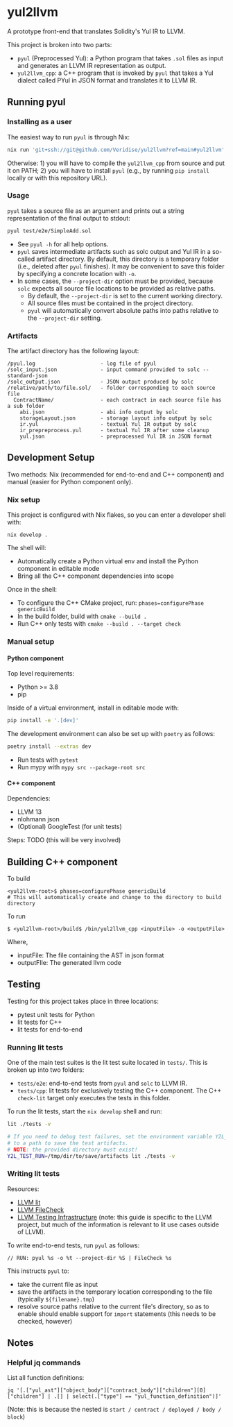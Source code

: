 # yul2llvm

A prototype front-end that translates Solidity's Yul IR to LLVM.

This project is broken into two parts:

* `pyul` (Preprocessed Yul): a Python program that takes `.sol` files as input
  and generates an LLVM IR representation as output.
* `yul2llvm_cpp`: a C++ program that is invoked by `pyul` that takes a Yul
  dialect called PYul in JSON format and translates it to LLVM IR.

## Running pyul

### Installing as a user

The easiest way to run `pyul` is through Nix:

```sh
nix run 'git+ssh://git@github.com/Veridise/yul2llvm?ref=main#yul2llvm'
```

Otherwise: 1) you will have to compile the `yul2llvm_cpp` from source and put it
on PATH; 2) you will have to install `pyul` (e.g., by running `pip install`
locally or with this repository URL).

### Usage

`pyul` takes a source file as an argument and prints out a string representation
of the final output to stdout:

```sh
pyul test/e2e/SimpleAdd.sol
```

* See `pyul -h` for all help options.
* `pyul` saves intermediate artifacts such as solc output and Yul IR in a
  so-called artifact directory.
  By default, this directory is a temporary folder (i.e., deleted after `pyul`
  finishes).
  It may be convenient to save this folder by specifying a concrete location
  with `-o`.
* In some cases, the `--project-dir` option must be provided, because `solc`
  expects all source file locations to be provided as relative paths.
  * By default, the `--project-dir` is set to the current working directory.
  * All source files must be contained in the project directory.
  * `pyul` will automatically convert absolute paths into paths relative to the
    `--project-dir` setting.

### Artifacts

The artifact directory has the following layout:

```plain
/pyul.log                     - log file of pyul
/solc_input.json              - input command provided to solc --standard-json
/solc_output.json             - JSON output produced by solc
/relative/path/to/file.sol/   - folder corresponding to each source file
  ContractName/               - each contract in each source file has a sub folder
    abi.json                  - abi info output by solc
    storageLayout.json        - storage layout info output by solc
    ir.yul                    - textual Yul IR output by solc
    ir_prepreprocess.yul      - textual Yul IR after some cleanup
    yul.json                  - preprocessed Yul IR in JSON format
```

## Development Setup

Two methods: Nix (recommended for end-to-end and C++ component) and manual
(easier for Python component only).

### Nix setup

This project is configured with Nix flakes, so you can enter a developer shell
with:

```
nix develop .
```

The shell will:
* Automatically create a Python virtual env and install the Python component in
  editable mode
* Bring all the C++ component dependencies into scope

Once in the shell:
* To configure the C++ CMake project, run: `phases=configurePhase genericBuild`
* In the build folder, build with `cmake --build .`
* Run C++ only tests with `cmake --build . --target check`

### Manual setup

#### Python component

Top level requirements:

- Python >= 3.8
- pip

Inside of a virtual environment, install in editable mode with:

```sh
pip install -e '.[dev]'
```

The development environment can also be set up with `poetry` as follows:

```sh
poetry install --extras dev
```

* Run tests with `pytest`
* Run mypy with `mypy src --package-root src`

#### C++ component

Dependencies:
* LLVM 13
* nlohmann json
* (Optional) GoogleTest (for unit tests)

Steps: TODO (this will be very involved)

## Building C++ component
To build

```
<yul2llvm-root>$ phases=configurePhase genericBuild
# This will automatically create and change to the directory to build directory
```
To run
```
$ <yul2llvm-root>/build$ /bin/yul2llvm_cpp <inputFile> -o <outputFile>
```
Where,
* inputFile: The file containing the AST in json format
* outputFIle: The generated llvm code

## Testing

Testing for this project takes place in three locations:
* pytest unit tests for Python
* lit tests for C++
* lit tests for end-to-end

### Running lit tests

One of the main test suites is the lit test suite located in `tests/`. This is
broken up into two folders:

* `tests/e2e`: end-to-end tests from `pyul` and `solc` to LLVM IR.
* `tests/cpp`: lit tests for exclusively testing the C++ component. The C++
  `check-lit` target only executes the tests in this folder.

To run the lit tests, start the `nix develop` shell and run:

```bash
lit ./tests -v

# If you need to debug test failures, set the environment variable Y2L_TEST_RUN
# to a path to save the test artifacts.
# NOTE: the provided directory must exist!
Y2L_TEST_RUN=/tmp/dir/to/save/artifacts lit ./tests -v
```

### Writing lit tests

Resources:
* [LLVM lit](https://llvm.org/docs/CommandGuide/lit.html)
* [LLVM FileCheck](https://llvm.org/docs/CommandGuide/FileCheck.html)
* [LLVM Testing Infrastructure](https://llvm.org/docs/TestingGuide.html#writing-new-regression-tests)
  (note: this guide is specific to the LLVM project, but much of the information
  is relevant to lit use cases outside of LLVM).

To write end-to-end tests, run `pyul` as follows:

```
// RUN: pyul %s -o %t --project-dir %S | FileCheck %s
```

This instructs `pyul` to:
* take the current file as input
* save the artifacts in the temporary location corresponding to the file
  (typically `${filename}.tmp`)
* resolve source paths relative to the current file's directory, so as to enable should
  enable support for `import` statements (this needs to be checked, however)

## Notes

### Helpful jq commands

List all function definitions:
```
jq '[.["yul_ast"]["object_body"]["contract_body"]["children"][0]["children"] | .[] | select(.["type"] == "yul_function_definition")]'
```

(Note: this is because the nested is `start / contract / deployed / body / block`)
